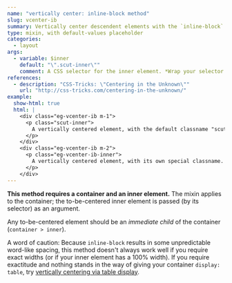 ```yaml
---
name: "vertically center: inline-block method"
slug: vcenter-ib
summary: Vertically center descendent elements with the `inline-block` method.
type: mixin, with default-values placeholder
categories:
  - layout
args:
  - variable: $inner
    default: "\".scut-inner\""
    comment: A CSS selector for the inner element. *Wrap your selector in quotes.*
references:
  - description: "CSS-Tricks: \"Centering in the Unknown\""
    url: "http://css-tricks.com/centering-in-the-unknown/"
example:
  show-html: true
  html: |
    <div class="eg-vcenter-ib m-1">
      <p class="scut-inner">
        A vertically centered element, with the default classname "scut-inner".
      </p>
    </div>
    <div class="eg-vcenter-ib m-2">
      <p class="eg-vcenter-ib-inner">
        A vertically centered element, with its own special classname.
      </p>
    </div>
---
```


**This method requires a container and an inner element.** The mixin applies to the container; the to-be-centered inner element is passed (by its selector) as an argument.

Any to-be-centered element should be an *immediate child* of the container (`container > inner`).

A word of caution: Because `inline-block` results in some unpredictable word-like spacing, this method doesn't always work well if you require exact widths (or if your inner element has a 100% width). If you require exactitude and nothing stands in the way of giving your container `display: table`, try [vertically centering via table display](#v-center_table_display).